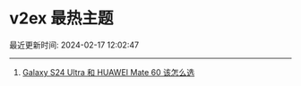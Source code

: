 # v2ex 最热主题

最近更新时间: 2024-02-17 12:02:47

--- 
1. [Galaxy S24 Ultra 和 HUAWEI Mate 60 该怎么选](https://www.v2ex.com/t/1015931) 
